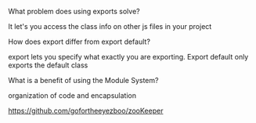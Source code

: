 What problem does using exports solve?

It let's you access the class info on other js files in your project

How does export differ from export default?

export lets you specify what exactly you are exporting. Export default only exports the default class

What is a benefit of using the Module System?

organization of code and encapsulation

https://github.com/gofortheeyezboo/zooKeeper